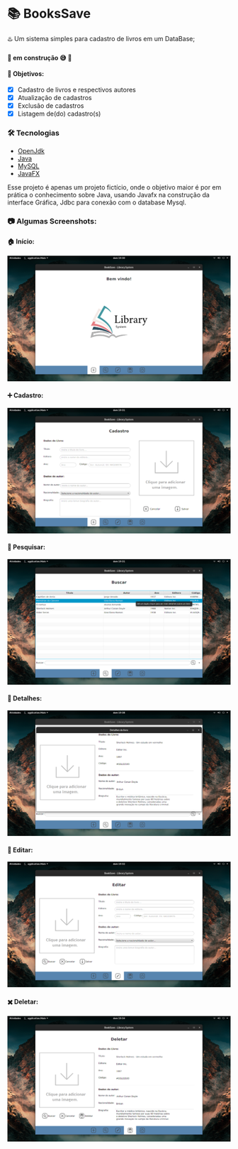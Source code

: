 <h1> 📚 BooksSave</h1>
<p> ♨️ Um sistema simples para cadastro de livros em um DataBase;</p>

<h4> 🚧 em construção 😅 🚧

<h4> 🎯 Objetivos:  </h4>

- [x] Cadastro de livros e respectivos autores
- [x] Atualização de cadastros
- [x] Exclusão de cadastros
- [x] Listagem de(do) cadastro(s)

### 🛠️ Tecnologias

- [OpenJdk](https://openjdk.java.net/)
- [Java](https://www.oracle.com/java/technologies/)
- [MySQL](https://www.mysql.com/)
- [JavaFX](https://openjfx.io/)

<p>Esse projeto é apenas um projeto fictício, onde o objetivo maior é por em prática o conhecimento sobre 
  Java, usando Javafx na construção da interface Gráfica, Jdbc para conexão com o database Mysql. </p>

### 📷 Algumas Screenshots:
  
  <h4> 🏠 Início:</h4>
  <img alt="tela de início, BooksSave" title="tela de início, BookSave" src="screenshots/home.png"/>
  
  <h4> ➕ Cadastro:</h4>
  <img alt="tela de cadastro, BooksSave" title="tela de cadastro, BookSave" src="screenshots/new.png"/>
  
  <h4> 🔎 Pesquisar:</h4>
  <img alt="tela de pesquisa, BooksSave" title="tela de pesquisa, BookSave" src="screenshots/search.png"/>
  
  <h4> 📄 Detalhes:</h4>
  <img alt="tela de detalhes, BooksSave" title="tela de detalhes, BookSave" src="screenshots/details.png"/>
  
  <h4> 📝 Editar:</h4>
  <img alt="tela de edição, BooksSave" title="tela de edição, BookSave" src="screenshots/edit.png"/>
  
  <h4> ✖️ Deletar:</h4>
  <img alt="tela de deletagem, BooksSave" title="tela de deletagem, BookSave" src="screenshots/delete.png"/>
  
